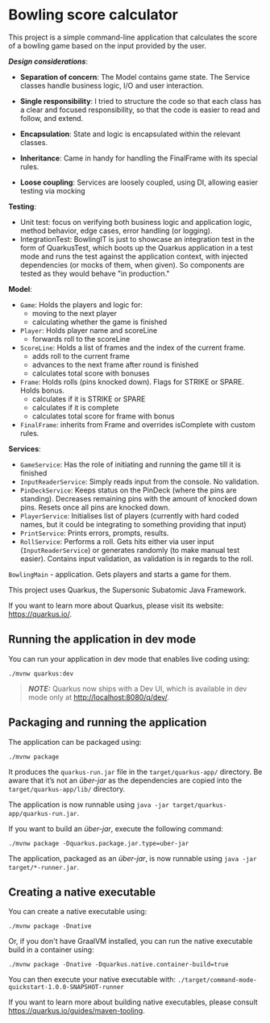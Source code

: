 # Bowling score calculator

This project is a simple command-line application that calculates the score of a bowling game based on the input provided by the user.

**_Design considerations_**:
- **Separation of concern**:
  The Model contains game state.
  The Service classes handle business logic, I/O and user interaction.

- **Single responsibility**:
  I tried to structure the code so that each class has a clear and focused responsibility, so that the code is easier to read and follow, and extend.

- **Encapsulation**:
  State and logic is encapsulated within the relevant classes.

- **Inheritance**:
  Came in handy for handling the FinalFrame with its special rules.

- **Loose coupling**:
  Services are loosely coupled, using DI, allowing easier testing via mocking

**Testing**:
- Unit test: focus on verifying both business logic and application logic, method behavior, edge cases, error handling (or logging).
- IntegrationTest: BowlingIT is just to showcase an integration test in the form of QuarkusTest, which boots up the Quarkus application in a test mode and runs the test against the application context, with injected dependencies (or mocks of them, when given). So components are tested as they would behave "in production."


**Model**:
- `Game`: Holds the players and logic for:
  - moving to the next player
  - calculating whether the game is finished
- `Player`: Holds player name and scoreLine
  - forwards roll to the scoreLine
- `ScoreLine`: Holds a list of frames and the index of the current frame.
  - adds roll to the current frame
  - advances to the next frame after round is finished
  - calculates total score with bonuses
- `Frame`: Holds rolls (pins knocked down). Flags for STRIKE or SPARE.  Holds bonus.
  - calculates if it is STRIKE or SPARE
  - calculates if it is complete
  - calculates total score for frame with bonus
- `FinalFrame`: inherits from Frame and overrides isComplete with custom rules.

**Services**:
- `GameService`: Has the role of initiating and running the game till it is finished
- `InputReaderService`: Simply reads input from the console. No validation.
- `PinDeckService`: Keeps status on the PinDeck (where the pins are standing). Decreases remaining pins with the amount of knocked down pins. Resets once all pins are knocked down.
- `PlayerService`: Initialises list of players (currently with hard coded names, but it could be integrating to something providing that input)
- `PrintService`: Prints errors, prompts, results.
- `RollService`: Performs a roll. Gets hits either via user input (`InputReaderService`) or generates randomly (to make manual test easier). Contains input validation, as validation is in regards to the roll.

`BowlingMain` - application. Gets players and starts a game for them.



This project uses Quarkus, the Supersonic Subatomic Java Framework.

If you want to learn more about Quarkus, please visit its website: <https://quarkus.io/>.

## Running the application in dev mode

You can run your application in dev mode that enables live coding using:

```shell script
./mvnw quarkus:dev
```

> **_NOTE:_**  Quarkus now ships with a Dev UI, which is available in dev mode only at <http://localhost:8080/q/dev/>.

## Packaging and running the application

The application can be packaged using:

```shell script
./mvnw package
```

It produces the `quarkus-run.jar` file in the `target/quarkus-app/` directory.
Be aware that it’s not an _über-jar_ as the dependencies are copied into the `target/quarkus-app/lib/` directory.

The application is now runnable using `java -jar target/quarkus-app/quarkus-run.jar`.

If you want to build an _über-jar_, execute the following command:

```shell script
./mvnw package -Dquarkus.package.jar.type=uber-jar
```

The application, packaged as an _über-jar_, is now runnable using `java -jar target/*-runner.jar`.

## Creating a native executable

You can create a native executable using:

```shell script
./mvnw package -Dnative
```

Or, if you don't have GraalVM installed, you can run the native executable build in a container using:

```shell script
./mvnw package -Dnative -Dquarkus.native.container-build=true
```

You can then execute your native executable with: `./target/command-mode-quickstart-1.0.0-SNAPSHOT-runner`

If you want to learn more about building native executables, please consult <https://quarkus.io/guides/maven-tooling>.

